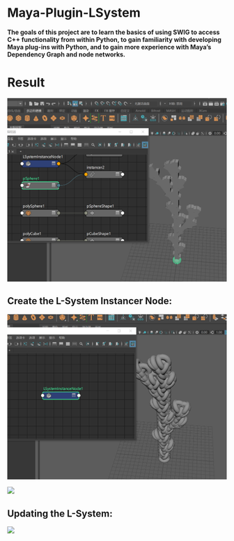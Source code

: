 # Maya-Plugin-LSystem

**The goals of this project are to learn the basics of using SWIG to access C++ functionality
from within Python, to gain familiarity with developing Maya plug-ins with Python, and to gain
more experience with Maya’s Dependency Graph and node networks.**

# Result

![](3.png)

## Create the L-System Instancer Node:

![](2.png)

![](screenshot2.gif)

## Updating the L-System:

![](screenshot1.gif)
